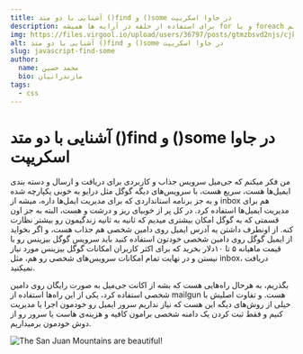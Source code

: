 ```yaml
---
title: آشنایی با دو متد ()find و ()some در جاوا اسکریپت
description: برای استفاده از حلقه در آرایه ها همیشه for و یا foreach گزینه ی ایده آلی نخواهد بود، امروز میخوایم در مورد دو تابع دیگه که برای آرایه ها کاربرد داره آشنا بشیم.
img: https://files.virgool.io/upload/users/36797/posts/gtmzbsvd2njs/cjkcdyrhkz6z.png
alt: آشنایی با دو متد ()find و ()some در جاوا اسکریپت
slug: javascript-find-some
author:
  name: محمد حسین
  bio: مازندرانیان
tags:
  - css 
---
```


<h1 class="has-text-centered title is-1">آشنایی با دو متد ()find و ()some در جاوا اسکریپت</h1>

من فکر میکنم که جی‌میل سرویس جذاب و کاربردی برای دریافت و ارسال و دسته بندی ایمیل‌ها هست، سریع هست، با سرویس‌های دیگه گوگل مثل درایو به خوبی یکپارچه شده و به جز برنامه استانداردی که برای مدیریت ایمل‌ها داره، میشه از inbox هم برای مدیریت ایمیل‌ها استفاده کرد. در کل پر از خوبیای ریز و درشت و هست، البته به جز اون قسمتی که به گوگل امکان بیشتری میدیم که ثانیه به ثانیه زندگیمون رو بیشتر نظارت کنه.
از اونطرف داشتن یه آدرس ایمیل روی دامین شخصی هم جذاب هست، و اگر بخواید از ایمیل گوگل روی دامین شخصی خودتون استفاده کنید باید سرویس گوگل بیزینس رو با قیمت ماهیانه ۵ تا ۱۰دلار بخرید که برای اکثر کاربران امکانات گوگل بیزینس مورد نیاز نیستن و در نهایت تمام امکانات سرویس‌های شخصی رو هم، مثل inbox، دریافت نمیکنید.

بگذریم، به هرحال راه‌هایی هست که بشه از اکانت جی‌میل به صورت رایگان روی دامین شخصی استفاده کرد، یکی از این راه‌ها استفاده از mailgun هست. و تفاوت اصلیش با خیلی از روش‌های دیگه این هست که نیاز نداریم سرور ایمیل رو خودمون اجرا یا مدیریت کنیم و فقط ثبت کردن یک دامنه شخصی برامون کافیه و هزینه‌ی هاست یا سرور رو از دوش خودمون برمیداریم.

![The San Juan Mountains are beautiful!](https://files.virgool.io/upload/users/36797/posts/gtmzbsvd2njs/cjkcdyrhkz6z.png "San Juan Mountains")